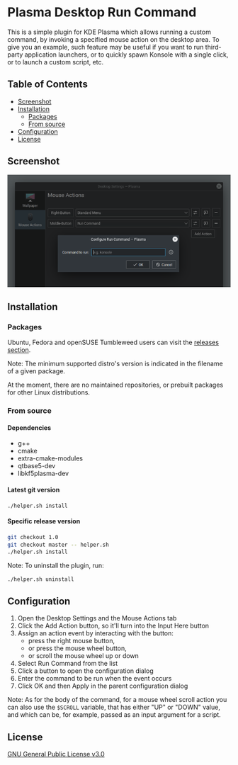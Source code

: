 # Plasma Desktop Run Command

This is a simple plugin for KDE Plasma which allows running a custom command, by invoking a specified mouse action on the desktop area. To give you an example, such feature may be useful if you want to run third-party application launchers, or to quickly spawn Konsole with a single click, or to launch a custom script, etc.

## Table of Contents

- [Screenshot](#screenshot)
- [Installation](#installation)
  - [Packages](#packages)
  - [From source](#from-source)
- [Configuration](#configuration)
- [License](#license)

## Screenshot

![](screenshot.png)

## Installation

### Packages

Ubuntu, Fedora and openSUSE Tumbleweed users can visit the [releases section](https://github.com/wsdfhjxc/plasma-desktop-run-command/releases).

Note: The minimum supported distro's version is indicated in the filename of a given package.

At the moment, there are no maintained repositories, or prebuilt packages for other Linux distributions.

### From source

#### Dependencies

- g++
- cmake
- extra-cmake-modules
- qtbase5-dev
- libkf5plasma-dev

#### Latest git version

```
./helper.sh install
```

#### Specific release version

```bash
git checkout 1.0
git checkout master -- helper.sh
./helper.sh install
```

Note: To uninstall the plugin, run:

```
./helper.sh uninstall
```

## Configuration

1. Open the Desktop Settings and the Mouse Actions tab
2. Click the Add Action button, so it'll turn into the Input Here button
3. Assign an action event by interacting with the button:
    - press the right mouse button,
    - or press the mouse wheel button,
    - or scroll the mouse wheel up or down
4. Select Run Command from the list
5. Click a button to open the configuration dialog
6. Enter the command to be run when the event occurs
7. Click OK and then Apply in the parent configuration dialog

Note: As for the body of the command, for a mouse wheel scroll action you can also use the `$SCROLL` variable, that has either "UP" or "DOWN" value, and which can be, for example, passed as an input argument for a script.

## License

[GNU General Public License v3.0](LICENSE)
